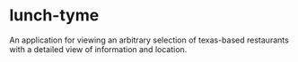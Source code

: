 # lunch-tyme

An application for viewing an arbitrary selection of texas-based
restaurants with a detailed view of information and location.
